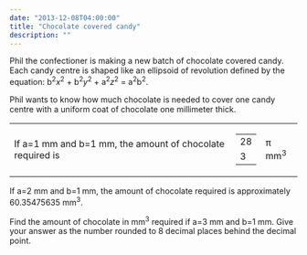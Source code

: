 ```yaml
---
date: "2013-12-08T04:00:00"
title: "Chocolate covered candy"
description: ""
---
```


<p>Phil the confectioner is making a new batch of chocolate covered candy. Each candy centre is shaped like an ellipsoid of revolution defined by the equation: b<sup>2</sup><var>x</var><sup>2</sup> + b<sup>2</sup><var>y</var><sup>2</sup> + a<sup>2</sup><var>z</var><sup>2</sup> = a<sup>2</sup>b<sup>2</sup>.
</p>
<p>
Phil wants to know how much chocolate is needed to cover one candy centre with a uniform coat of chocolate one millimeter thick.
</p><table class="formula"><tr><td>If a=1 mm and b=1 mm, the amount of chocolate required is 
    </td>
<td><table class="frac"><tr><td>28</td></tr><tr><td class="overline">3</td></tr></table></td>
<td>π mm<sup>3</sup></td>
</tr></table>
If a=2 mm and b=1 mm, the amount of chocolate required is approximately 60.35475635 mm<sup>3</sup>.

<p>
Find the amount of chocolate in mm<sup>3</sup> required if a=3 mm and b=1 mm. Give your answer as the number rounded to 8 decimal places behind the decimal point.</p>

